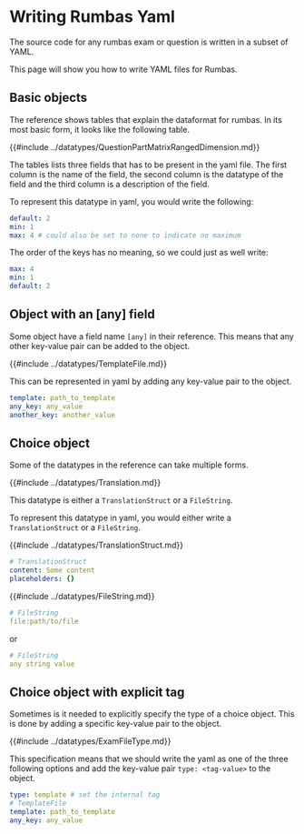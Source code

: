# Writing Rumbas Yaml
The source code for any rumbas exam or question is written in a subset of YAML.

This page will show you how to write YAML files for Rumbas.

## Basic objects

The reference shows tables that explain the dataformat for rumbas. In its most basic form, it looks like the following table.

{{#include ../datatypes/QuestionPartMatrixRangedDimension.md}}

The tables lists three fields that has to be present in the yaml file. The first column is the name of the field, the second column is the datatype of the field and the third column is a description of the field.

To represent this datatype in yaml, you would write the following:

```yaml
default: 2
min: 1
max: 4 # could also be set to none to indicate no maximum
```

The order of the keys has no meaning, so we could just as well write:

```yaml
max: 4
min: 1
default: 2
```

## Object with an [any] field

Some object have a field name `[any]` in their reference. This means that any other key-value pair can be added to the object.

{{#include ../datatypes/TemplateFile.md}}

This can be represented in yaml by adding any key-value pair to the object.

```yaml
template: path_to_template
any_key: any_value
another_key: another_value
```

## Choice object

Some of the datatypes in the reference can take multiple forms. 

{{#include ../datatypes/Translation.md}}

This datatype is either a `TranslationStruct` or a `FileString`.

To represent this datatype in yaml, you would either write a `TranslationStruct` or a `FileString`.

{{#include ../datatypes/TranslationStruct.md}}

```yaml
# TranslationStruct
content: Some content
placeholders: {}
```

{{#include ../datatypes/FileString.md}}


```yaml
# FileString
file:path/to/file
```

or 

```yaml
# FileString
any string value
```



## Choice object with explicit tag

Sometimes is it needed to explicitly specify the type of a choice object. This is done by adding a specific key-value pair to the object.

{{#include ../datatypes/ExamFileType.md}}

This specification means that we should write the yaml as one of the three following options and add the key-value pair `type: <tag-value>` to the object.


```yaml
type: template # set the internal tag
# TemplateFile
template: path_to_template 
any_key: any_value
```
